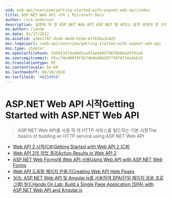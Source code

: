 ```yaml
---
uid: web-api/overview/getting-started-with-aspnet-web-api/index
title: ASP.NET Web API 시작 | Microsoft Docs
author: rick-anderson
description: 설명에 대 한 ASP.NET Web API ASP.NET 웹 API는 쉽게 광범위 한 브라우저를 비롯 하 여 클라이언트를 연결 하는 HTTP 서비스를 빌드할 수 있도록 하는 프레임 워크...
ms.author: riande
ms.date: 01/17/2012
ms.assetid: a36e178f-de46-46d9-b150-61fb3ba1b4d3
msc.legacyurl: /web-api/overview/getting-started-with-aspnet-web-api
msc.type: chapter
ms.openlocfilehash: 9350116f4a9dd3ca9faed402fd6f8bbba29f01a6
ms.sourcegitcommit: 45ac74e400f9f2b7dbded66297730f6f14a4eb25
ms.translationtype: MT
ms.contentlocale: ko-KR
ms.lasthandoff: 08/16/2018
ms.locfileid: "48254916"
---
```

<a name="getting-started-with-aspnet-web-api"></a><span data-ttu-id="b35cf-103">ASP.NET Web API 시작</span><span class="sxs-lookup"><span data-stu-id="b35cf-103">Getting Started with ASP.NET Web API</span></span>
====================
> <span data-ttu-id="b35cf-104">ASP.NET Web API를 사용 하 여 HTTP 서비스를 빌드하는 기본 사항</span><span class="sxs-lookup"><span data-stu-id="b35cf-104">The basics of building an HTTP service using ASP.NET Web API</span></span>


- [<span data-ttu-id="b35cf-105">Web API 2 시작(C#)</span><span class="sxs-lookup"><span data-stu-id="b35cf-105">Getting Started with Web API 2 (C#)</span></span>](tutorial-your-first-web-api.md)
- [<span data-ttu-id="b35cf-106">Web API 2의 작업 결과</span><span class="sxs-lookup"><span data-stu-id="b35cf-106">Action Results in Web API 2</span></span>](action-results.md)
- [<span data-ttu-id="b35cf-107">ASP.NET Web Forms에 Web API 사용</span><span class="sxs-lookup"><span data-stu-id="b35cf-107">Using Web API with ASP.NET Web Forms</span></span>](using-web-api-with-aspnet-web-forms.md)
- [<span data-ttu-id="b35cf-108">Web API 도움말 페이지 만들기</span><span class="sxs-lookup"><span data-stu-id="b35cf-108">Creating Web API Help Pages</span></span>](creating-api-help-pages.md)
- [<span data-ttu-id="b35cf-109">실습: ASP.NET Web API 및 Angular.js를 사용하여 SPA(단일 페이지 응용 프로그램) 빌드</span><span class="sxs-lookup"><span data-stu-id="b35cf-109">Hands On Lab: Build a Single Page Application (SPA) with ASP.NET Web API and Angular.js</span></span>](build-a-single-page-application-spa-with-aspnet-web-api-and-angularjs.md)
